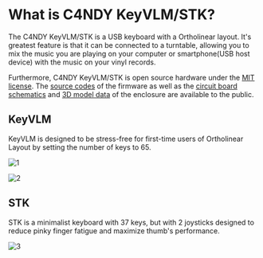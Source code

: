 # What is C4NDY KeyVLM/STK?

The C4NDY KeyVLM/STK is a USB keyboard with a Ortholinear layout. It's greatest feature is that it can be connected to a turntable, allowing you to mix the music you are playing on your computer or smartphone(USB host device) with the music on your vinyl records.

Furthermore, C4NDY KeyVLM/STK is open source hardware under the [MIT license](https://github.com/yamamo2shun1/C4NDY/blob/main/LICENSE.md). The [source codes](https://github.com/yamamo2shun1/C4NDY/tree/main/STM32CubeIDE) of the firmware as well as the [circuit board schematics](https://github.com/yamamo2shun1/C4NDY/tree/main/KiCad) and [3D model data](https://github.com/yamamo2shun1/C4NDY/tree/main/3Dmodel) of the enclosure are available to the public.

## KeyVLM

KeyVLM is designed to be stress-free for first-time users of Ortholinear Layout by setting the number of keys to 65.

![1](/images/1.png)

![2](/images/2.png)

## STK

STK is a minimalist keyboard with 37 keys, but with 2 joysticks designed to reduce pinky finger fatigue and maximize thumb's performance.

![3](/images/3.png)
